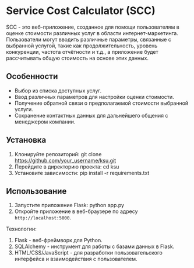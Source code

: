# Service Cost Calculator (SCC)

SCC - это веб-приложение, созданное для помощи пользователям в оценке стоимости различных услуг в области интернет-маркетинга. Пользователи могут вводить различные параметры, связанные с выбранной услугой, такие как продолжительность, уровень конкуренции, частота отчётности и т.д., а приложение будет рассчитывать общую стоимость на основе этих данных.

## Особенности

- Выбор из списка доступных услуг.
- Ввод различных параметров для настройки оценки стоимости.
- Получение обратной связи о предполагаемой стоимости выбранной услуги.
- Сохранение контактных данных для дальнейшего общения с менеджером компании.

## Установка

1. Клонируйте репозиторий: git clone https://github.com/your_username/ksu.git
2. Перейдите в директорию проекта: cd ksu
3. Установите зависимости: pip install -r requirements.txt


## Использование

1. Запустите приложение Flask: python app.py
2. Откройте приложение в веб-браузере по адресу `http://localhost:5000`.

Технологии:
1. Flask - веб-фреймворк для Python.
2. SQLAlchemy - инструмент для работы с базами данных в Flask.
3. HTML/CSS/JavaScript - для разработки пользовательского интерфейса и взаимодействия с пользователем.


